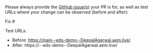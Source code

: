 Please always provide the [GitHub issue(s)](../issues) your PR is for, as well as test URLs where your change can be observed (before and after):

Fix #<gh-issue-id>

Test URLs:
- Before: https://main--eds-demo--DeepalAgarwal.aem.live/
- After: https://<branch>--eds-demo--DeepalAgarwal.aem.live/
